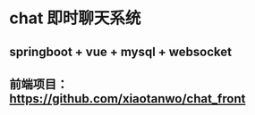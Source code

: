 # chat 即时聊天系统
## springboot + vue + mysql + websocket

## 前端项目：https://github.com/xiaotanwo/chat_front